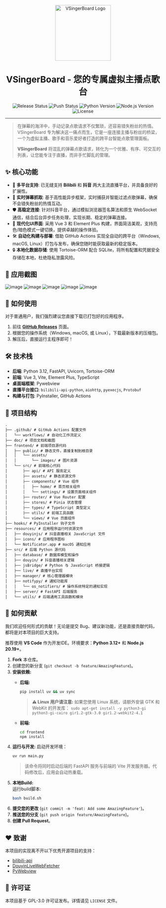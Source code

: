 <div align="center">
  <img src="doc/634-.jpg" width="180" height="180" alt="VSingerBoard Logo">
  <br>
</div>

<div align="center">

# VSingerBoard - 您的专属虚拟主播点歌台

![Release Status](https://github.com/zangxx66/VSingerBoard/actions/workflows/release.yml/badge.svg) ![Push Status](https://github.com/zangxx66/VSingerBoard/actions/workflows/push.yml/badge.svg) ![Python Version](https://img.shields.io/badge/python-3.12-blue.svg) ![Node.js Version](https://img.shields.io/badge/node.js-24.0-blue.svg) ![License](https://img.shields.io/badge/license-GPL--3.0-green.svg)

</div>

---

> 在弹幕的海洋中，手动记录点歌请求不仅繁琐，还容易错失粉丝的热情。VSingerBoard 专为解决这一痛点而生，它是一座连接主播与粉丝的桥梁，一个为虚拟主播、歌手和音乐爱好者打造的跨平台智能点歌管理面板。
> 
> **VSingerBoard** 将混乱的弹幕点歌请求，转化为一个优雅、有序、可交互的列表，让您能专注于直播，而非手忙脚乱的管理。

## ✨ 核心功能

- 🎤 **多平台支持**: 已无缝支持 **Bilibili** 和 **抖音** 两大主流直播平台，并具备良好的扩展性。
- 🚀 **实时弹幕抓取**: 基于高性能异步框架，实时捕获并智能过滤点歌弹幕，确保不会错失粉丝的热情互动。
- 🛡️ **高稳定连接**: 针对抖音平台，通过模拟浏览器签名算法和原生 WebSocket 通信，结合后台异步任务处理，实现长期、稳定的弹幕连接。
- 🎨 **现代化UI界面**: 采用 Vue 3 和 Element Plus 构建，界面简洁美观，支持亮色/暗色模式一键切换，提供卓越的操作体验。
- 🛠️ **自动化构建与部署**: 借助 GitHub Actions 实现全自动的跨平台（Windows, macOS, Linux）打包与发布，确保您随时能获取最新的稳定版本。
- 🔒 **本地化数据存储**: 使用 Tortoise-ORM 配合 SQLite，将所有配置和凭据安全存储在本地，杜绝隐私泄露风险。

## 📸 应用截图

![image](doc/1.png)
![image](doc/2.png)
![image](doc/3.png)
![image](doc/4.png)
![image](doc/5.png)

## 🚀 如何使用

对于普通用户，我们强烈建议您直接下载已打包好的应用程序。

1.  前往 [**GitHub Releases**](https://github.com/zangxx66/VSingerBoard/releases/latest) 页面。
2.  根据您的操作系统（Windows, macOS, 或 Linux），下载最新版本的压缩包。
3.  解压后，直接运行主程序即可！

## 🛠️ 技术栈

- **后端**: Python 3.12, FastAPI, Uvicorn, Tortoise-ORM
- **前端**: Vue 3, Vite, Element Plus, TypeScript
- **桌面端框架**: Pywebview
- **直播平台接口**: `bilibili-api-python`, `aiohttp`, `pyexecjs`, `Protobuf`
- **构建与打包**: PyInstaller, GitHub Actions

## 📂 项目结构

```
.
├── .github/ # GitHub Actions 配置文件
│   └── workflows/ # 自动化工作流定义
├── doc/ # 项目文档和截图
├── frontend/ # 前端项目源代码
│   ├── public/ # 静态文件，直接复制到根目录
│   │   └── assets/
│   │       └── images/ # 图片资源
│   └── src/ # 前端核心代码
│       ├── api/ # API 服务定义
│       ├── assets/ # 静态资源文件
│       ├── components/ # Vue 组件
│       │   ├── home/ # 首页相关组件
│       │   └── settings/ # 设置页面相关组件
│       ├── router/ # Vue Router 配置
│       ├── stores/ # Pinia 状态管理
│       ├── types/ # TypeScript 类型定义
│       ├── utils/ # 前端工具函数
│       └── views/ # Vue 页面组件
├── hooks/ # PyInstaller 钩子文件
├── resources/ # 应用程序运行时资源文件
│   ├── douyinjs/ # 抖音直播相关 JavaScript 文件
│   ├── icons/ # 应用程序图标
│   └── Notificator.app # macOS 通知应用
├── src/ # 后端 Python 源代码
│   ├── database/ # 数据库模型和操作
│   ├── douyin/ # 抖音直播相关逻辑
│   ├── jsBridge/ # Python 与 JavaScript 桥接逻辑
│   ├── live/ # 直播平台实现
│   ├── manager/ # 核心管理器模块
│   ├── notifypy/ # 通知功能库
│   │   └── os_notifiers/ # 操作系统特定的通知实现
│   ├── server/ # FastAPI 后端服务
│   └── utils/ # 后端通用工具函数和模块
```

## 🤝 如何贡献

我们欢迎任何形式的贡献！无论是提交 Bug、建议新功能，还是直接贡献代码，都将是对本项目的巨大支持。

推荐使用 **VS Code** 作为开发IDE。环境要求：**Python 3.12+** 和 **Node.js 20.19+**。

1.  **Fork** 本仓库。
2.  创建您的新分支 (`git checkout -b feature/AmazingFeature`)。
3.  **安装依赖:**
    - **后端:**
      ```bash
      pip install uv && uv sync
      ```
      > **⚠️ Linux 用户请注意:**
      > 如果您使用 Linux 系统，请额外安装 GTK 和 WebKit 的开发库：
      > `sudo apt-get install -y python3-gi python3-gi-cairo gir1.2-gtk-3.0 gir1.2-webkit2-4.1`

    - **前端:**
      ```bash
      cd frontend
      npm install
      ```
4.  **运行与开发:**
    启动开发环境：
    ```bash
    uv run main.py
    ```
    > 该命令将同时启动后端的 FastAPI 服务与前端的 Vite 开发服务器。代码修改后，应用会自动热重载。
5.  **本地Build:**  
    运行build脚本:  
    ```bash  
    bash build.sh
    ```  
6.  **提交您的更改** (`git commit -m 'feat: Add some AmazingFeature'`)。
7.  **推送您的分支** (`git push origin feature/AmazingFeature`)。
8.  **创建 Pull Request**。

## ❤️ 致谢

本项目的实现离不开以下优秀开源项目的支持：

- [bilibili-api](https://github.com/Nemo2011/bilibili-api)
- [DouyinLiveWebFetcher](https://github.com/saermart/DouyinLiveWebFetcher)
- [PyWebview](https://github.com/r0x0r/pywebview)

## 📄 许可证

本项目基于 GPL-3.0 许可证发布。详情请见 `LICENSE` 文件。